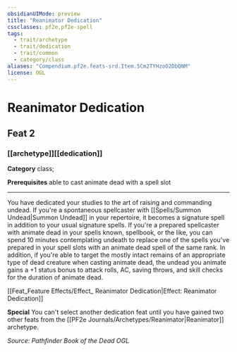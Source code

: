 ```yaml
---
obsidianUIMode: preview
title: "Reanimator Dedication"
cssclasses: pf2e,pf2e-spell
tags:
  - trait/archetype
  - trait/dedication
  - trait/common
  - category/class
aliases: "Compendium.pf2e.feats-srd.Item.5Cm2TYHzoO2DbQNM"
license: OGL
---
```

# Reanimator Dedication
## Feat 2
### [[archetype]][[dedication]]

**Category** class; 



**Prerequisites** able to cast animate dead with a spell slot
* * *
You have dedicated your studies to the art of raising and commanding undead. If you're a spontaneous spellcaster with [[Spells/Summon Undead|Summon Undead]] in your repertoire, it becomes a signature spell in addition to your usual signature spells. If you're a prepared spellcaster with animate dead in your spells known, spellbook, or the like, you can spend 10 minutes contemplating undeath to replace one of the spells you've prepared in your spell slots with an animate dead spell of the same rank. In addition, if you're able to target the mostly intact remains of an appropriate type of dead creature when casting animate dead, the undead you animate gains a +1 status bonus to attack rolls, AC, saving throws, and skill checks for the duration of animate dead.

[[Feat_Feature Effects/Effect_ Reanimator Dedication|Effect: Reanimator Dedication]]

**Special** You can't select another dedication feat until you have gained two other feats from the [[PF2e Journals/Archetypes/Reanimator|Reanimator]] archetype.

*Source: Pathfinder Book of the Dead*
*OGL*